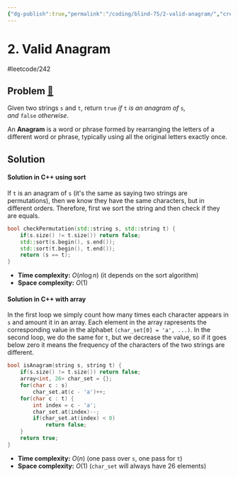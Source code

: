 ```yaml
---
{"dg-publish":true,"permalink":"/coding/blind-75/2-valid-anagram/","created":"2023-07-24T15:26:34.773+02:00","updated":"2023-09-20T22:46:16.542+02:00"}
---
```


# 2. Valid Anagram
#leetcode/242
## Problem [🔗](https://leetcode.com/problems/valid-anagram)
Given two strings `s` and `t`, return `true` _if_ `t` _is an anagram of_ `s`_, and_ `false` _otherwise_.

An **Anagram** is a word or phrase formed by rearranging the letters of a different word or phrase, typically using all the original letters exactly once.

## Solution
#### Solution in C++ using sort
lf `t` is an anagram of `s` (it's the same as saying two strings are permutations), then we know they have the same characters, but in different orders.
Therefore, first we sort the string and then check if they are equals.
```cpp
bool checkPermutation(std::string s, std::string t) {  
    if(s.size() != t.size()) return false;  
    std::sort(s.begin(), s.end());  
    std::sort(t.begin(), t.end());  
    return (s == t);  
}
```
- **Time complexity:** $O(n\log n)$ (it depends on the sort algorithm)
- **Space complexity:** $O(1)$

#### Solution in C++ with array
In the first loop we simply count how many times each character appears in `s` and amount it in an array. Each element in the array rapresents the corresponding value in the alphabet `(char_set[0] = 'a', ...)`.
In the second loop, we do the same for `t`, but we decrease the value, so if it goes below zero it means the frequency of the characters of the two strings are different.

```cpp
bool isAnagram(string s, string t) {
    if(s.size() != t.size()) return false;
    array<int, 26> char_set = {};
    for(char c : s)
        char_set.at(c - 'a')++;
    for(char c : t) {
        int index = c - 'a'; 
        char_set.at(index)--;
        if(char_set.at(index) < 0)
            return false;
    }
    return true;
}
```
- **Time complexity:** $O(n)$ (one pass over `s`, one pass for `t`)
- **Space complexity:** $O(1)$ (`char_set` will always have 26 elements)